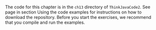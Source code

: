 The code for this chapter is in the `ch13` directory of `ThinkJavaCode2`.
See page in section Using the code examples for instructions on how to download the repository.
Before you start the exercises, we recommend that you compile and run the examples.